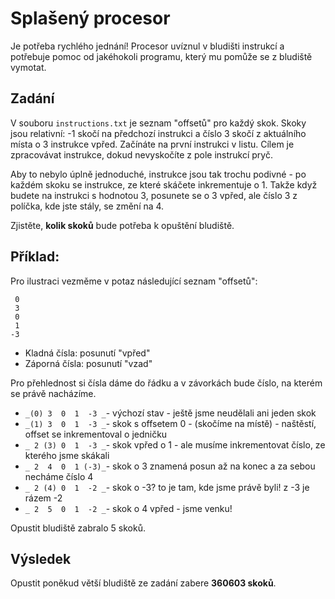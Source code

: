 # Splašený procesor

Je potřeba rychlého jednání! Procesor uvíznul v bludišti instrukcí a potřebuje pomoc od jakéhokoli programu, který mu pomůže se z bludiště vymotat.

## Zadání
V souboru `instructions.txt` je seznam "offsetů" pro každý skok. Skoky jsou relativní: -1 skočí na předchozí instrukci a číslo 3 skočí z aktuálního místa o 3 instrukce vpřed. Začínáte na první instrukci v listu. Cílem je zpracovávat instrukce, dokud nevyskočíte z pole instrukcí pryč.

Aby to nebylo úplně jednoduché, instrukce jsou tak trochu podivné - po každém skoku se instrukce, ze které skáčete inkrementuje o 1. Takže když budete na instrukci s hodnotou 3, posunete se o 3 vpřed, ale číslo 3 z políčka, kde jste stály, se změní na 4.

Zjistěte, __kolik skoků__ bude potřeba k opuštění bludiště.

## Příklad:
Pro ilustraci vezměme v potaz následující seznam "offsetů":
```
 0
 3
 0
 1
-3
```
- Kladná čísla: posunutí "vpřed"
- Záporná čísla: posunutí "vzad"

Pro přehlednost si čísla dáme do řádku a v závorkách bude číslo, na kterém se právě nacházíme.

- `_(0) 3  0  1  -3 _`- výchozí stav - ještě jsme neudělali ani jeden skok
- `_(1) 3  0  1  -3 _`- skok s offsetem 0 - (skočíme na místě) - naštěstí, offset se inkrementoval o jedničku
- `_ 2 (3) 0  1  -3 _`- skok vpřed o 1 - ale musíme inkrementovat číslo, ze kterého jsme skákali
- `_ 2  4  0  1 (-3)_`- skok o 3 znamená posun až na konec a za sebou necháme číslo 4
- `_ 2 (4) 0  1  -2 _`- skok o -3? to je tam, kde jsme právě byli! z -3 je rázem -2
- `_ 2  5  0  1  -2 _`- skok o 4 vpřed - jsme venku!

Opustit bludiště zabralo 5 skoků.

## Výsledek
Opustit poněkud větší bludiště ze zadání zabere __360603 skoků__.
